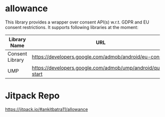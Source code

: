 # allowance
This library provides a wrapper over consent API(s) w.r.t. GDPR and EU consent restrictions. It supports following libraries at the moment:

| Library Name | URL |
| ------------ | --- |
| Consent Library | https://developers.google.com/admob/android/eu-consent |
| UMP | https://developers.google.com/admob/ump/android/quick-start |

# Jitpack Repo
https://jitpack.io/#ankitbatra11/allowance
